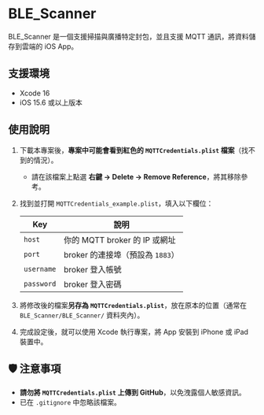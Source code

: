 # BLE_Scanner

BLE_Scanner 是一個支援掃描與廣播特定封包，並且支援 MQTT 通訊，將資料儲存到雲端的 iOS App。

## 支援環境

- Xcode 16
- iOS 15.6 或以上版本

## 使用說明

1. 下載本專案後，**專案中可能會看到紅色的 `MQTTCredentials.plist` 檔案**（找不到的情況）。
   - 請在該檔案上點選 **右鍵 → Delete → Remove Reference**，將其移除參考。

2. 找到並打開 `MQTTCredentials_example.plist`，填入以下欄位：
   
   | Key       | 說明                        |
   |-----------|-----------------------------|
   | `host`    | 你的 MQTT broker 的 IP 或網址 |
   | `port`    | broker 的連接埠（預設為 `1883`） |
   | `username`| broker 登入帳號              |
   | `password`| broker 登入密碼              |

3. 將修改後的檔案**另存為 `MQTTCredentials.plist`**，放在原本的位置（通常在 `BLE_Scanner/BLE_Scanner/` 資料夾內）。

4. 完成設定後，就可以使用 Xcode 執行專案，將 App 安裝到 iPhone 或 iPad 裝置中。

## 🛡️ 注意事項

- **請勿將 `MQTTCredentials.plist` 上傳到 GitHub**，以免洩露個人敏感資訊。
- 已在 `.gitignore` 中忽略該檔案。
